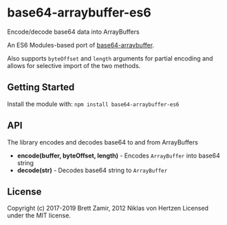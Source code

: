 # base64-arraybuffer-es6

Encode/decode base64 data into ArrayBuffers

An ES6 Modules-based port of [base64-arraybuffer](https://github.com/niklasvh/base64-arraybuffer).

Also supports `byteOffset` and `length` arguments for partial encoding and
allows for selective import of the two methods.

## Getting Started

Install the module with: `npm install base64-arraybuffer-es6`

## API

The library encodes and decodes base64 to and from ArrayBuffers

 - __encode(buffer, byteOffset, length)__ - Encodes `ArrayBuffer` into base64 string
 - __decode(str)__ - Decodes base64 string to `ArrayBuffer`

## License

Copyright (c) 2017-2019 Brett Zamir, 2012 Niklas von Hertzen
Licensed under the MIT license.
